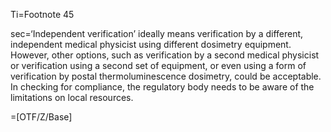 Ti=Footnote 45

sec=‘Independent verification’ ideally means verification by a different, independent medical physicist using different dosimetry equipment. However, other options, such as verification by a second medical physicist or verification using a second set of equipment, or even using a form of verification by postal thermoluminescence dosimetry, could be acceptable. In checking for compliance, the regulatory body needs to be aware of the limitations on local resources.

=[OTF/Z/Base]
